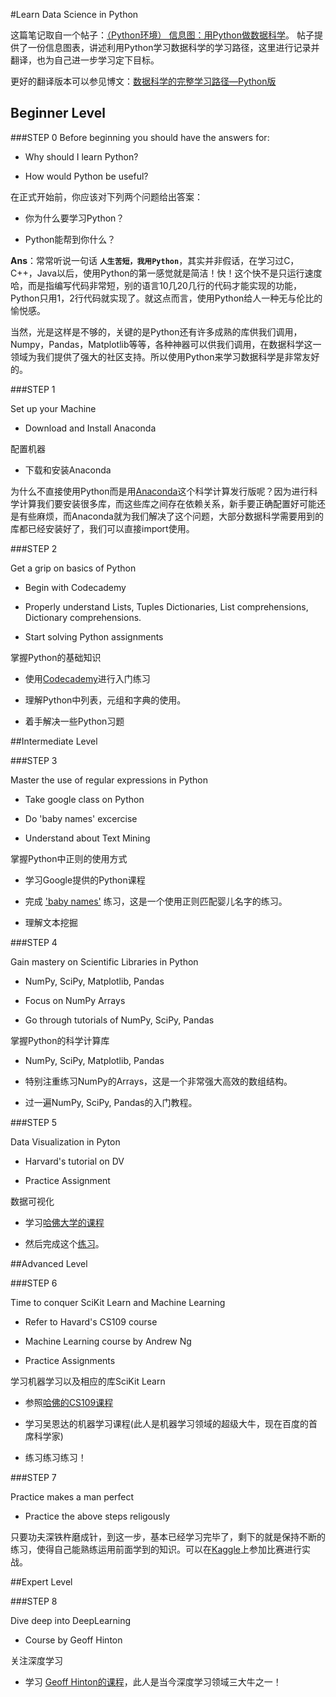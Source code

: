 #Learn Data Science in Python

这篇笔记取自一个帖子：[（Python环境） 信息图：用Python做数据科学](http://dataunion.org/23862.html)。 帖子提供了一份信息图表，讲述利用Python学习数据科学的学习路径，这里进行记录并翻译，也为自己进一步学习定下目标。

更好的翻译版本可以参见博文：[数据科学的完整学习路径—Python版](https://www.zybuluo.com/chanvee/note/87377)

## Beginner Level

###STEP 0
Before beginning you should have the answers for:

- Why should I learn Python?

- How would Python be useful?

在正式开始前，你应该对下列两个问题给出答案：

- 你为什么要学习Python？

- Python能帮到你什么？

**Ans**：常常听说一句话 **`人生苦短，我用Python`**，其实并非假话，在学习过C，C++，Java以后，使用Python的第一感觉就是简洁！快！这个快不是只运行速度哈，而是指编写代码非常短，别的语言10几20几行的代码才能实现的功能，Python只用1，2行代码就实现了。就这点而言，使用Python给人一种无与伦比的愉悦感。

当然，光是这样是不够的，关键的是Python还有许多成熟的库供我们调用，Numpy，Pandas，Matplotlib等等，各种神器可以供我们调用，在数据科学这一领域为我们提供了强大的社区支持。所以使用Python来学习数据科学是非常友好的。

###STEP 1

Set up your Machine

- Download and Install Anaconda

配置机器

- 下载和安装Anaconda

为什么不直接使用Python而是用[Anaconda](http://seisman.info/anaconda-scientific-python-distribution.html)这个科学计算发行版呢？因为进行科学计算我们要安装很多库，而这些库之间存在依赖关系，新手要正确配置好可能还是有些麻烦，而Anaconda就为我们解决了这个问题，大部分数据科学需要用到的库都已经安装好了，我们可以直接import使用。

###STEP 2

Get a grip on basics of Python

- Begin with Codecademy

- Properly understand Lists, Tuples Dictionaries, List comprehensions, Dictionary comprehensions.

- Start solving Python assignments

掌握Python的基础知识

- 使用[Codecademy](https://www.codecademy.com/zh/)进行入门练习

- 理解Python中列表，元组和字典的使用。

- 着手解决一些Python习题

##Intermediate Level

###STEP 3

Master the use of regular expressions in Python

- Take google class on Python

- Do 'baby names' excercise

- Understand about Text Mining


掌握Python中正则的使用方式

- 学习Google提供的Python课程

- 完成 ['baby names'](https://developers.google.com/edu/python/exercises/baby-names) 练习，这是一个使用正则匹配婴儿名字的练习。

- 理解文本挖掘

###STEP 4

Gain mastery on Scientific Libraries in Python

- NumPy, SciPy, Matplotlib, Pandas

- Focus on NumPy Arrays

- Go through tutorials of NumPy, SciPy, Pandas

掌握Python的科学计算库

- NumPy, SciPy, Matplotlib, Pandas

- 特别注重练习NumPy的Arrays，这是一个非常强大高效的数组结构。

- 过一遍NumPy, SciPy, Pandas的入门教程。

###STEP 5

Data Visualization in Pyton

- Harvard's tutorial on DV

- Practice Assignment

数据可视化

- 学习[哈佛大学的课程](http://cm.dce.harvard.edu/2015/01/14328/L03/screen_H264LargeTalkingHead-16x9.shtml)

- 然后完成这个[练习](http://nbviewer.jupyter.org/github/cs109/2014/blob/master/homework/HW2.ipynb)。

##Advanced Level

###STEP 6

Time to conquer SciKit Learn and Machine Learning

- Refer to Havard's CS109 course

- Machine Learning course by Andrew Ng

- Practice Assignments

学习机器学习以及相应的库SciKit Learn

- 参照[哈佛的CS109课程](http://cs109.github.io/2014/)

- 学习吴恩达的机器学习课程(此人是机器学习领域的超级大牛，现在百度的首席科学家)

- 练习练习练习！

###STEP 7

Practice makes a man perfect

- Practice the above steps religously

只要功夫深铁杵磨成针，到这一步，基本已经学习完毕了，剩下的就是保持不断的练习，使得自己能熟练运用前面学到的知识。可以在[Kaggle](http://www.kaggle.com/)上参加比赛进行实战。

##Expert Level

###STEP 8

Dive deep into DeepLearning

- Course by Geoff Hinton

关注深度学习

- 学习 [Geoff Hinton的课程](https://www.coursera.org/course/neuralnets)，此人是当今深度学习领域三大牛之一！
